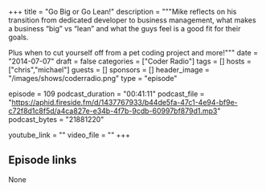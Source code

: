 +++
title = "Go Big or Go Lean!"
description = """Mike reflects on his transition from dedicated developer to business management, what makes a business “big” vs “lean” and what the guys feel is a good fit for their goals.

Plus when to cut yourself off from a pet coding project and more!"""
date = "2014-07-07"
draft = false
categories = ["Coder Radio"]
tags = []
hosts = ["chris","michael"]
guests = []
sponsors = []
header_image = "/images/shows/coderradio.png"
type = "episode"

episode = 109
podcast_duration = "00:41:11"
podcast_file = "https://aphid.fireside.fm/d/1437767933/b44de5fa-47c1-4e94-bf9e-c72f8d1c8f5d/a4ca827e-e34b-4f7b-9cdb-60997bf879d1.mp3"
podcast_bytes = "21881220"

youtube_link = ""
video_file = ""
+++

## Episode links

None

